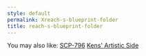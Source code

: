 ```yaml
---
style: default
permalink: Xreach-s-blueprint-folder
title: reach-s-blueprint-folder
---
```

You may also like:
[SCP-796](http://scp-wiki.net/scp-796)
[Kens' Artistic Side](http://scp-wiki.net/kens-artistic-side)